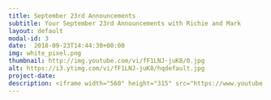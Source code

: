 ```yaml
---
title: September 23rd Announcements
subtitle: Your September 23rd Announcements with Richie and Mark
layout: default
modal-id: 3 
date:  2018-09-23T14:44:30+00:00
img: white_pixel.png
thumbnail: http://img.youtube.com/vi/fF1LNJ-juK8/0.jpg
alt: https://i3.ytimg.com/vi/fF1LNJ-juK8/hqdefault.jpg
project-date: 
description: <iframe width="560" height="315" src="https://www.youtube.com/embed/fF1LNJ-juK8" frameborder="0" allowfullscreen></iframe> 
---
```

